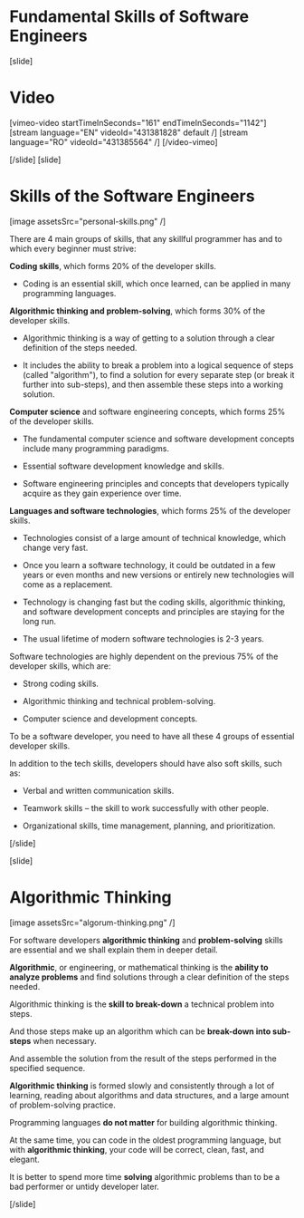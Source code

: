 # Fundamental Skills of Software Engineers
[slide]
# Video

[vimeo-video startTimeInSeconds="161" endTimeInSeconds="1142"]
[stream language="EN" videoId="431381828" default /]
[stream language="RO" videoId="431385564" /]
[/video-vimeo]

[/slide]
[slide]
# Skills of the Software Engineers

[image assetsSrc="personal-skills.png" /]

There are 4 main groups of skills, that any skillful programmer has and to which every beginner must strive:

**Coding skills**, which forms 20% of the developer skills.

- Coding is an essential skill, which once learned, can be applied in many programming languages.

**Algorithmic thinking and problem-solving**, which forms 30% of the developer skills.
 
- Algorithmic thinking is a way of getting to a solution through a clear definition of the steps needed.

- It includes the ability to break a problem into a logical sequence of steps (called "algorithm"), to find a solution for every separate step (or break it further into sub-steps), and then assemble these steps into a working solution.

**Computer science** and software engineering concepts, which forms 25% of the developer skills.

- The fundamental computer science and software development concepts include many programming paradigms.

- Essential software development knowledge and skills.

- Software engineering principles and concepts that developers typically acquire as they gain experience over time.

**Languages and software technologies**, which forms 25% of the developer skills.

- Technologies consist of a large amount of technical knowledge, which change very fast.

- Once you learn a software technology, it could be outdated in a few years or even months and new versions or entirely new technologies will come as a replacement.

- Technology is changing fast but the coding skills, algorithmic thinking, and software development concepts and principles are staying for the long run.

- The usual lifetime of modern software technologies is 2-3 years.

Software technologies are highly dependent on the previous 75% of the developer skills, which are:

- Strong coding skills.

- Algorithmic thinking and technical problem-solving.

- Computer science and development concepts.

To be a software developer, you need to have all these 4 groups of essential developer skills.

In addition to the tech skills, developers should have also soft skills, such as:

- Verbal and written communication skills.

- Teamwork skills – the skill to work successfully with other people.

- Organizational skills, time management, planning, and prioritization.


[/slide]

[slide]
# Algorithmic Thinking 

[image assetsSrc="algorum-thinking.png" /]

For software developers **algorithmic thinking** and **problem-solving** skills are essential and we shall explain them in deeper detail.

**Algorithmic**, or engineering, or mathematical thinking is the **ability to analyze problems** and find solutions through a clear definition of the steps needed.

Algorithmic thinking is the **skill to break-down** a technical problem into steps.

And those steps make up an algorithm which can be **break-down into sub-steps** when necessary.

And assemble the solution from the result of the steps performed in the specified sequence.

**Algorithmic thinking** is formed slowly and consistently through a lot of learning, reading about algorithms and data structures, and a large amount of problem-solving practice.

Programming languages **do not matter** for building algorithmic thinking.

At the same time, you can code in the oldest programming language, but with **algorithmic thinking**, your code will be correct, clean, fast, and elegant.

It is better to spend more time **solving** algorithmic problems than to be a bad performer or untidy developer later.

[/slide]